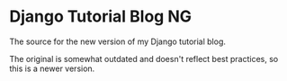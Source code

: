 Django Tutorial Blog NG
=======================

The source for the new version of my Django tutorial blog.

The original is somewhat outdated and doesn't reflect best practices, so this is a newer version.
